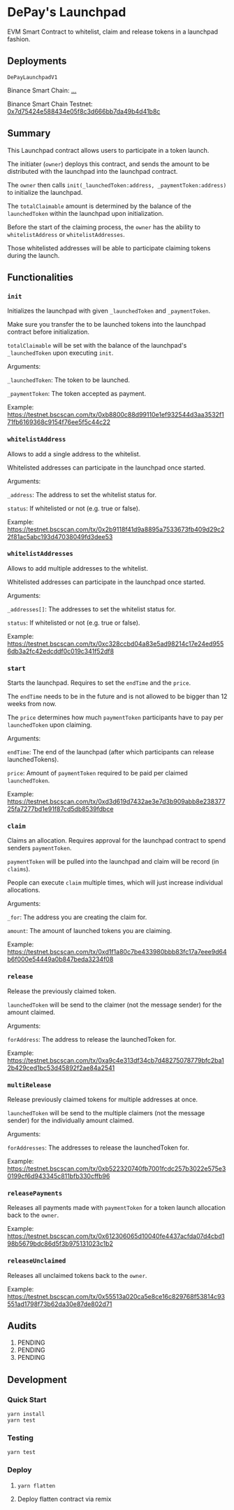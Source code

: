 # DePay's Launchpad

EVM Smart Contract to whitelist, claim and release tokens in a launchpad fashion.

## Deployments

`DePayLaunchpadV1`

Binance Smart Chain: [...](...)

Binance Smart Chain Testnet: [0x7d75424e588434e05f8c3d666bb7da49b4d41b8c](https://testnet.bscscan.com/address/0x7d75424e588434e05f8c3d666bb7da49b4d41b8c)

## Summary

This Launchpad contract allows users to participate in a token launch.

The initiater (`owner`) deploys this contract, and sends the amount to be distributed with the launchpad into the launchpad contract.

The `owner` then calls `init(_launchedToken:address, _paymentToken:address)` to initialize the launchpad.

The `totalClaimable` amount is determined by the balance of the `launchedToken` within the launchpad upon initialization.

Before the start of the claiming process, the `owner` has the ability to `whitelistAddress` or `whitelistAddresses`.

Those whitelisted addresses will be able to participate claiming tokens during the launch.

## Functionalities

### `init`

Initializes the launchpad with given `_launchedToken` and `_paymentToken`.

Make sure you transfer the to be launched tokens into the launchpad contract before initialization.

`totalClaimable` will be set with the balance of the launchpad's `_launchedToken` upon executing `init`.

Arguments:

`_launchedToken`: The token to be launched.

`_paymentToken`: The token accepted as payment.

Example: https://testnet.bscscan.com/tx/0xb8800c88d99110e1ef932544d3aa3532f171fb6169368c9154f76ee5f5c44c22

### `whitelistAddress`

Allows to add a single address to the whitelist.

Whitelisted addresses can participate in the launchpad once started.

Arguments:

`_address`: The address to set the whitelist status for.

`status`: If whitelisted or not (e.g. true or false).

Example: https://testnet.bscscan.com/tx/0x2b9118f41d9a8895a7533673fb409d29c22f81ac5abc193d47038049fd3dee53

### `whitelistAddresses`

Allows to add multiple addresses to the whitelist.

Whitelisted addresses can participate in the launchpad once started.

Arguments:

`_addresses[]`: The addresses to set the whitelist status for.

`status`: If whitelisted or not (e.g. true or false).

Example: https://testnet.bscscan.com/tx/0xc328ccbd04a83e5ad98214c17e24ed9556db3a2fc42edcddf0c019c341f52df8

### `start`

Starts the launchpad. Requires to set the `endTime` and the `price`.

The `endTime` needs to be in the future and is not allowed to be bigger than 12 weeks from now.

The `price` determines how much `paymentToken` participants have to pay per `launchedToken` upon claiming.

Arguments:

`endTime`: The end of the launchpad (after which participants can release launchedTokens).

`price`: Amount of `paymentToken` required to be paid per claimed `launchedToken`.

Example: https://testnet.bscscan.com/tx/0xd3d619d7432ae3e7d3b909abb8e23837725fa7277bd1e91f87cd5db8539fdbce

### `claim`

Claims an allocation. Requires approval for the launchpad contract to spend senders `paymentToken`.

`paymentToken` will be pulled into the launchpad and claim will be record (in `claims`).

People can execute `claim` multiple times, which will just increase individual allocations.

Arguments:

`_for`: The address you are creating the claim for.

`amount`: The amount of launched tokens you are claiming.

Example: https://testnet.bscscan.com/tx/0xd1f1a80c7be433980bbb83fc17a7eee9d64b6f000e54449a0b847beda3234f08

### `release`

Release the previously claimed token.

`launchedToken` will be send to the claimer (not the message sender) for the amount claimed.

Arguments:

`forAddress`: The address to release the launchedToken for.

Example: https://testnet.bscscan.com/tx/0xa9c4e313df34cb7d48275078779bfc2ba12b429ced1bc53d45892f2ae84a2541

### `multiRelease`

Release previously claimed tokens for multiple addresses at once.

`launchedToken` will be send to the multiple claimers (not the message sender) for the individually amount claimed.

Arguments:

`forAddresses`: The addresses to release the launchedToken for.

Example: https://testnet.bscscan.com/tx/0xb522320740fb7001fcdc257b3022e575e30199cf6d943345c811bfb330cffb96

### `releasePayments`

Releases all payments made with `paymentToken` for a token launch allocation back to the `owner`.

Example: https://testnet.bscscan.com/tx/0x612306065d10040fe4437acfda07d4cbd198b5679bdc86d5f3b975131023c1b2

### `releaseUnclaimed`

Releases all unclaimed tokens back to the `owner`.

Example: https://testnet.bscscan.com/tx/0x55513a020ca5e8ce16c829768f53814c93551ad1798f73b62da30e87de802d71

## Audits

1. PENDING
2. PENDING
3. PENDING

## Development

### Quick Start

```
yarn install
yarn test
```

### Testing

```
yarn test
```

### Deploy

1. `yarn flatten`

2. Deploy flatten contract via remix
